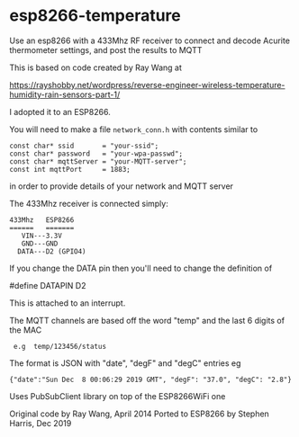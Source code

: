 # esp8266-temperature
Use an esp8266 with a 433Mhz RF receiver to connect and decode Acurite
thermometer settings, and post the results to MQTT

This is based on code created by Ray Wang at

  https://rayshobby.net/wordpress/reverse-engineer-wireless-temperature-humidity-rain-sensors-part-1/

I adopted it to an ESP8266.

You will need to make a file `network_conn.h` with contents similar to

    const char* ssid       = "your-ssid";
    const char* password   = "your-wpa-passwd";
    const char* mqttServer = "your-MQTT-server";
    const int mqttPort     = 1883;

in order to provide details of your network and MQTT server

The 433Mhz receiver is connected simply:

    433Mhz   ESP8266
    ======   =======
       VIN---3.3V
       GND---GND
      DATA---D2 (GPIO4)

If you change the DATA pin then you'll need to change the definition of

  #define DATAPIN  D2

This is attached to an interrupt.

The MQTT channels are based off the word "temp" and the last 6 digits of the MAC
   
     e.g  temp/123456/status

The format is JSON with "date", "degF" and "degC" entries
eg

    {"date":"Sun Dec  8 00:06:29 2019 GMT", "degF": "37.0", "degC": "2.8"}

Uses PubSubClient library on top of the ESP8266WiFi one
   
Original code by Ray Wang, April 2014
Ported to ESP8266 by Stephen Harris, Dec 2019
